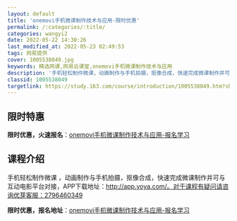 ```yaml
---
layout: default
title: 'onemovi手机微课制作技术与应用-限时优惠'
permalink: /:categories/:title/
categories: wangyi2
date: 2022-05-22 14:30:26
last_modified_at: 2022-05-23 02:49:53
tags: 网易提供
cover: 1005538049.jpg
keywords: 精选网课,网易云课堂,onemovi手机微课制作技术与应用
description: '手机轻松制作微课，动画制作与手机拍摄，抠像合成，快速完成微课制作并可与互动电影平台对接，APP下载地址：http://a'
classid: 1005538049
targetlink: https://study.163.com/course/introduction/1005538049.htm?share=1&shareId=1025206652&utm_campaign=share&utm_medium=iphoneShare&utm_source=&utm_u=1025206652
---
```


## 限时特惠

**限时优惠，火速报名**：[onemovi手机微课制作技术与应用-报名学习](https://study.163.com/course/introduction/1005538049.htm?share=1&shareId=1025206652&utm_campaign=share&utm_medium=iphoneShare&utm_source=&utm_u=1025206652)

## 课程介绍

手机轻松制作微课 ，动画制作与手机拍摄，抠像合成，快速完成微课制作并可与互动电影平台对接，APP下载地址：http://app.yoya.com/。对于课程有疑问请咨询优芽客服：2796460349

**限时优惠，报名地址**：[onemovi手机微课制作技术与应用-报名学习](https://study.163.com/course/introduction/1005538049.htm?share=1&shareId=1025206652&utm_campaign=share&utm_medium=iphoneShare&utm_source=&utm_u=1025206652)


